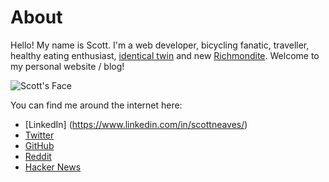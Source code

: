 # About

Hello! My name is Scott. I'm a web developer, bicycling fanatic, traveller, healthy eating enthusiast, [identical twin](https://www.linkedin.com/in/briangneaves/) and new [Richmondite](https://www.google.com/maps/place/Richmond,+VA/@37.524661,-77.4932614,11z/data=!4m2!3m1!1s0x89b111095799c9ed:0xbfd83e6de2423cc5). Welcome to my personal website / blog!  

![Scott's Face](https://avatars0.githubusercontent.com/u/1520622?v=4&s=460)


You can find me around the internet here:

- [LinkedIn] (https://www.linkedin.com/in/scottneaves/)
- [Twitter](https://www.twitter.com/scotttneaves)
- [GitHub](https://github.com/ScottNeaves)
- [Reddit](https://www.reddit.com/user/s_neav/)
- [Hacker News](https://news.ycombinator.com/user?id=wilkommen)
